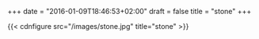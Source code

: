 +++
date = "2016-01-09T18:46:53+02:00"
draft = false
title = "stone"
+++

{{< cdnfigure src="/images/stone.jpg" title="stone" >}}

<!--more-->